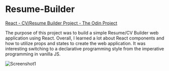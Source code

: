 # Resume-Builder

[React - CV/Resume Builder Project - The Odin Project](https://www.theodinproject.com/lessons/node-path-react-new-cv-application#solutions)

The purpose of this project was to build a simple Resume/CV Builder web application using React. Overall, I learned a lot about React components and how to utilize props and states to create the web application. It was interesting switching to a declarative programming style from the imperative programming in vanilla JS.

![Screenshot1](./src/assets/Screenshot%202023-11-23%20at%206.25.15 PM.png)
